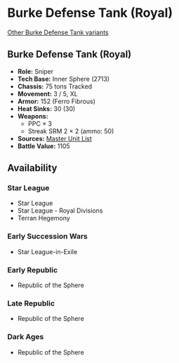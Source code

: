 # Burke Defense Tank (Royal) 

[Other Burke Defense Tank variants](../burke_defense_tank.md) 

## Burke Defense Tank (Royal) 

- **Role:** Sniper 
- **Tech Base:** Inner Sphere (2713) 
- **Chassis:** 75 tons Tracked 
- **Movement:** 3 / 5, XL 
- **Armor:** 152 (Ferro Fibrous) 
- **Heat Sinks:** 30 (30) 
- **Weapons:** 
  - PPC × 3 
  - Streak SRM 2 × 2 (ammo: 50) 
- **Sources:** [Master Unit List](http://masterunitlist.info/Unit/Details/444/burke-defense-tank-royal) 
- **Battle Value:** 1105 

## Availability 

### Star League 

- Star League 
- Star League - Royal Divisions 
- Terran Hegemony 

### Early Succession Wars 

- Star League-in-Exile 

### Early Republic 

- Republic of the Sphere 

### Late Republic 

- Republic of the Sphere 

### Dark Ages 

- Republic of the Sphere 

